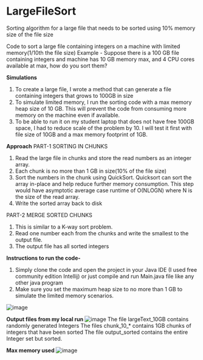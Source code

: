 # LargeFileSort
Sorting algorithm for a large file that needs to be sorted using 10% memory size of the file size

Code to sort a large file containing integers on a machine with limited memory(1/10th the file size)
Example - Suppose there is a 100 GB file containing integers and machine has 10 GB memory max, and 4 CPU cores available at max, how do you sort them?

**Simulations** 
1. To create a large file, I wrote a method that can generate a file containing integers that grows to 100GB in size
2. To simulate limited memory, I run the sorting code with a max memory heap size of 10 GB. This will prevent the code from consuming more memory on the machine even if available.
3. To be able to run it on my student laptop that does not have free 100GB space, I had to reduce scale of the problem by 10. I will test it first with file size of 10GB and a max memory footprint of 1GB.

**Approach**
PART-1 SORTING IN CHUNKS
1. Read the large file in chunks and store the read numbers as an integer array.
2. Each chunk is no more than 1 GB in size(10% of the file size)
3. Sort the numbers in the chunk using QuickSort. Quicksort can sort the array in-place and help reduce further memory consumption. This step would have asymptotic average case runtime of O(NLOGN) where N is the size of the read array.
4. Write the sorted array back to disk

PART-2 MERGE SORTED CHUNKS
1. This is similar to a K-way sort problem. 
2. Read one number each from the chunks and write the smallest to the output file.
3. The output file has all sorted integers

**Instructions to run the code-**
1. Simply clone the code and open the project in your Java IDE (I used free community edition Intellij) or just compile and run Main.java file like any other java program
2. Make sure you set the maximum heap size to no more than 1 GB to simulate the limited memory scenarios.

![image](https://user-images.githubusercontent.com/56744800/120925921-9eb1af80-c68f-11eb-87fa-34b51084b898.png)

**Output files from my local run**
![image](https://user-images.githubusercontent.com/56744800/120914191-3c39be80-c651-11eb-825c-6579402c10ae.png)
The file largeText_10GB contains randomly generated Integers
The files chunk_10_* contains 1GB chunks of integers that have been sorted
The file output_sorted contains the entire Integer set but sorted.

**Max memory used**
![image](https://user-images.githubusercontent.com/56744800/120930730-5a300f00-c6a3-11eb-81be-23044408c88a.png)



